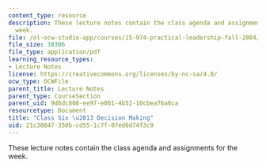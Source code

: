 ```yaml
---
content_type: resource
description: These lecture notes contain the class agenda and assignments for the
  week.
file: /ol-ocw-studio-app/courses/15-974-practical-leadership-fall-2004/21c30847350bcd551c7f07ed6d74f3c9_class6.pdf
file_size: 38306
file_type: application/pdf
learning_resource_types:
- Lecture Notes
license: https://creativecommons.org/licenses/by-nc-sa/4.0/
ocw_type: OCWFile
parent_title: Lecture Notes
parent_type: CourseSection
parent_uid: 9d6dc808-ee97-e081-4b52-10cbea76a6ca
resourcetype: Document
title: "Class Six \u2013 Decision Making"
uid: 21c30847-350b-cd55-1c7f-07ed6d74f3c9
---
```

These lecture notes contain the class agenda and assignments for the week.